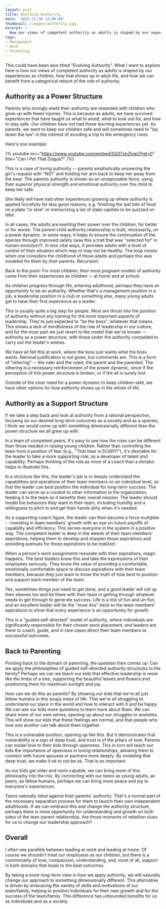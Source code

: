 ```yaml
---
layout: post
title: Wielding Authority
date: '2023-11-30 12:00:00'
thumbnail: /images/authority.jpg
excerpt: |
  How our views of competent authority as adults is shaped by our experiences as children, how that shows up in adult life, and how we can benefit from a categorical reboot of the role of authority.
tags:
- Management
- Work
- Parenting
---
```


This could have been also titled "Evolving Authority". What I want to explore here is how our views of competent authority as adults is shaped by our experiences as children, how that shows up in adult life, and how we can benefit from a categorical reboot of the role of authority.

## Authority as a Power Structure

Parents who lovingly wield their authority are rewarded with children who grow up with fewer injuries. This is because as adults, we have survived experiences that have taught us what to avoid, what to look out for, and how to stay safe. Our children have not had these learning experiences yet. As parents, we want to keep our children safe and will sometimes need to "lay down the law" in the interest of avoiding a trip to the emergency room.

Here's one example:

{% youtube src="https://www.youtube.com/embed/5Q37xbZIvaU?rel=0" title="Can I Pet That Dogue?" /%}

This is a case of loving authority -- parents emphatically answering the girl's request with "NO!" and holding her arm back to keep her away from the bear. The parents authority is shown as an unopposable force, using their superior physical strength and emotional authority over the child to keep her safe.

She likely will have had other experiences growing up where authority is applied forcefully for less good reasons, e.g. finishing the last bite of food on a plate "or else" or memorizing a list of state capitals to be quizzed on later.

In all cases, the adults are exerting their power over the children, for better or for worse. The parent-child authority relationship is built, necessarily, on a power dynamic. In some ways, it helps to ensure the continuation of the species through improved safety (was this a trait that was "selected for" in human evolution?). In less vital ways, it provides adults with a level of control of their situation which may or may not be healthy. The loop closes when one considers the childhood of those adults and perhaps this was modeled for them by _their_ parents. Recursion!

Back to the point: For most children, their most poignant models of authority come from their experiences as children -- at home and at school.

As children progress through life, entering adulthood, perhaps they have an opportunity to be an authority. Whether that's a management position in a job, a leadership position in a club or something else, many young adults get to have their first experience as a leader.

This is usually quite a big step for people. Most are thrust into the position of authority without any training for the most important aspects of leadership. They're just expected to "be the boss", whatever that means. This shows a lack of mindfulness of the role of leadership in our culture, and for the most part we just revert to the model that we've known -- authority as a power structure, with those under the authority compelled to carry out the leader's wishes.

We have all felt this at work, where the boss just wants what the boss wants. Rational justification is not given, but commands are. This is a form of "othering" -- the ruler and the ruled, the parent and the parented. The othering is a necessary reinforcement of the power dynamic, since if the perception of this power structure is broken, or if the all is surely lost.

Outside of the clear need for a power dynamic to keep children safe, we have other options for how authority shows up in the whole of life.

## Authority as a Support Structure

If we take a step back and look at authority from a rational perspective, focusing on our desired long-term outcomes as a society and as a species, I think we would come up with something dimensionally different than the power structure we all grew up with.

In a team of competent peers, it's easy to see how the rules can be different than those needed in raising young children. Rather than controlling the team from a position of fear (e.g., "That bear is SCARY!"), it's desirable for the leader to take a more _supporting_ role, as a developer of talent and capability. Perhaps thinking of the role as more of a coach than a dictator helps to illustrate this.

In a structure like this, the leader's job is to deeply understand the capabilities and operations of their team members on an individual level, so that the leader can best position the individual for long-term success. The leader can serve as a conduit to other information in the organization, feeding it to the team as it benefits their overall mission. The leader should model the behaviors they want in their team, including humility and a willingness to pitch in and get their hands dirty when it's needed.

As a supporting coach figure, the leader can then become a force multiplier -- investing in team members' growth with an eye on future payoffs of capability and efficiency. This serves everyone in the system in a positive way. The competent leader is deep in the weeds of their team members' aspirations, helping them to develop and sharpen those aspirations and providing avenues for those aspirations to be realized.

When a person's work assignments resonate with their aspirations, magic happens. The best leaders know this and take the expressions of their employees seriously. They know the value of providing a comfortable, emotionally comfortable space to discuss aspirations with their team members, because they just want to know the truth of how best to position and support each member of the team.

Yes, sometimes things just need to get done, and a good leader will roll up their sleeves too and be there with their team in getting through whatever needs to get through to generate success. Life is a mix of fun and un-fun, and an excellent leader will tie the "must dos" back to the team members' aspirations to show that every experience is an opportunity for growth.

This is a "guided self-directed" model of authority, where individuals are significantly responsible for their chosen work placement, and leaders are there to coach, guide, and in rare cases direct their team members to successful outcomes.

## Back to Parenting

Pivoting back to the domain of parenting, the question then comes up: Can we apply the philosophies of guided self-directed authority structures to the family? Perhaps we can we teach our kids that effective leadership is more like the limbs of a tree, supporting the beautiful leaves and flowers and positioning them for maximum sunlight and joy.

How can we do this as parents? By showing our kids that we're all just fellow humans in this soupy mess of life. That we're all struggling to understand our place in the world and how to interact with it and be happy. We can ask our kids more questions to learn more about them. We can share more of our own selves, opening up about our struggles or anxieties. This will show our kids that these feelings are normal, and that people who love one another can talk about them together.

This is a vulnerable position, opening up like this. But it demonstrates that vulnerability is a sign of deep trust, and trust is of the pillars of love. Parents can model love to their kids through openness. This in turn will teach our kids the importance of openness in loving relationships, allowing them to connect with future spouses or partners more deeply. By modeling that deep trust, we make it ok to not be ok. That is so important.

As our kids get older and more capable, we can bring more of this philosophy into the mix. By connecting with our teens as young adults, as peers, as fellow humans, perhaps we can bring more peace and joy to everyone's experiences.

Teens naturally rebel against their parents' authority. That's a normal part of the necessary separation process for them to launch their own independent adulthoods. If we can embrace this and change the authority structure, perhaps there is more opportunity for understanding and growth on both sides of the teen-parent relationship. Are those moments of rebellion clues for us to change our leadership approach?

## Overall

I often see parallels between leading at work and leading at home. Of course we shouldn't treat our employees as our children, but there is a commonality of love, compassion, understanding, and, most of all, support in both domains that leads to the best outcomes.

By taking a more long-term view in how we apply authority, we will naturally change our approach to something dimensionally different. This alternative is driven by embracing the variety of skills and motivations of our team/family, helping to position individuals for their own growth and for the success of the team/family. This difference has unbounded benefits for us as individuals and as a society.
